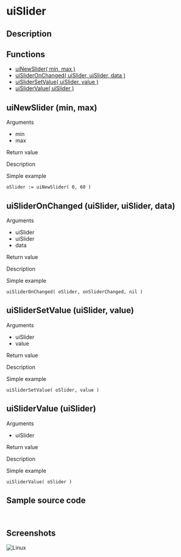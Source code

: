 # **uiSlider**

## Description

## Functions
- [uiNewSlider( min, max )](#uinewslider-min-max)
- [uiSliderOnChanged( uiSlider, uiSlider, data )](#uislideronchanged-uislider-uislider-data)
- [uiSliderSetValue( uiSlider, value )](#uislidersetvalue-uislider-value)
- [uiSliderValue( uiSlider )](#uislidervalue-uislider)

## uiNewSlider (min, max)
Arguments
- min
- max

Return value

Description

Simple example
```harbour
oSlider := uiNewSlider( 0, 60 )
```
## uiSliderOnChanged (uiSlider, uiSlider, data)
Arguments
- uiSlider
- uiSlider
- data

Return value

Description

Simple example
```harbour
uiSliderOnChanged( oSlider, onSliderChanged, nil )
```
## uiSliderSetValue (uiSlider, value)
Arguments
- uiSlider
- value

Return value

Description

Simple example
```harbour
uiSliderSetValue( oSlider, value )
```
## uiSliderValue (uiSlider)
Arguments
- uiSlider

Return value

Description

Simple example
```harbour
uiSliderValue( oSlider )
```
## Sample source code
```harbour


```
## Screenshots
![Linux](../tutorial/uiSlider_Linux.png "With family Linux Elementary desktop Pantheon, based on GNOME")
